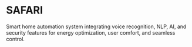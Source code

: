 # SAFARI
Smart home automation system integrating voice recognition, NLP, AI, and security features for energy optimization, user comfort, and seamless control.
